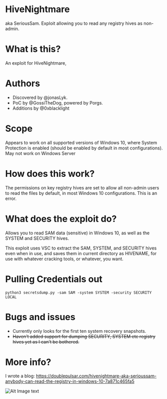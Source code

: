 # HiveNightmare
aka SeriousSam.  Exploit allowing you to read any registry hives as non-admin.

# What is this?
An exploit for HiveNightmare, 

# Authors 
- Discovered by @jonasLyk.
- PoC by @GossiTheDog, powered by Porgs.
- Additions by @0xblacklight

# Scope
Appears to work on all supported versions of Windows 10, where System Protection is enabled (should be enabled by default in most configurations).
May not work on Windows Server

# How does this work?
The permissions on key registry hives are set to allow all non-admin users to read the files by default, in most Windows 10 configurations.  This is an error.

# What does the exploit do?
Allows you to read SAM data (sensitive) in Windows 10, as well as the SYSTEM and SECURITY hives.

This exploit uses VSC to extract the SAM, SYSTEM, and SECURITY hives even when in use, and saves them in current directory as HIVENAME, for use with whatever cracking tools, or whatever, you want.

# Pulling Credentials out
```
python3 secretsdump.py -sam SAM -system SYSTEM -security SECURITY LOCAL
```

# Bugs and issues
- Currently only looks for the first ten system recovery snapshots.
- ~~Haven't added support for dumping SECURITY, SYSTEM etc registry hives yet as I can't be bothered.~~

# More info?
I wrote a blog: https://doublepulsar.com/hivenightmare-aka-serioussam-anybody-can-read-the-registry-in-windows-10-7a871c465fa5

![Alt Image text](Capture.PNG?raw=true "PoC on Windows 10 21H1 as non-admin")
